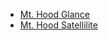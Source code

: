 - [Mt. Hood Glance](/glances/2023-09-24_mt_hood_ski.html)
- [Mt. Hood Satellilite](/ski/2023-11-23_SatelliteImageryMtHood.md)
